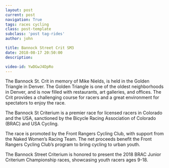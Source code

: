 ```yaml
---
layout: post
current: post
navigation: True
tags: races cycling
class: post-template
subclass: 'post tag-rides'
author: john

title: Bannock Street Crit SM3
date: 2018-08-17 20:50:00
description: 

video-id: YwDGwJ4DpRo
---
```


The Bannock St. Crit in memory of Mike Nields, is held in the Golden Triangle in Denver.   The Golden Triangle is one of the oldest neighborhoods in Denver, and is now filled with restaurants, art galleries, and offices. The Crit provides a challenging course for racers and a great environment for spectators to enjoy the race.

The Bannock St Criterium is a premier race for licensed racers in Colorado and the USA, sanctioned by the Bicycle Racing Association of Colorado (BRAC) and USA Cycling.

The race is promoted by the Front Rangers Cycling Club, with support from the Naked Women’s Racing Team.  The net proceeds benefit the Front Rangers Cycling Club’s program to bring cycling to urban youth.

The Bannock Street Criterium is honored to present the 2018 BRAC Junior Criterium Championship races, showcasing youth racers ages 9-18.